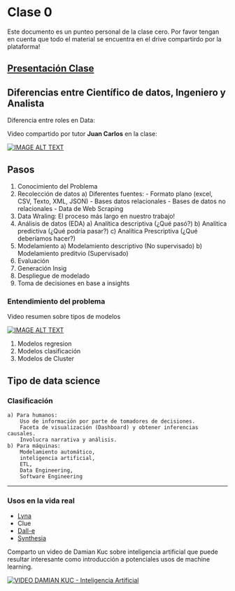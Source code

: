 # Clase 0

Este documento es un punteo personal de la clase cero. Por favor tengan en cuenta que todo el material se encuentra en el drive compartirdo por la plataforma!

[Presentación Clase](https://docs.google.com/presentation/d/1DKty0VW_UZnaDLvwvFnnGjGIKLXxCvOI/edit#slide=id.g12272b04b31_0_791)
---
## Diferencias entre Científico de datos, Ingeniero y Analista
Diferencia entre roles en Data: 

Video compartido por tutor **Juan Carlos** en la clase:

[![IMAGE ALT TEXT](https://i.ytimg.com/vi/7nnI4iXjIew/hq720.jpg?sqp=-oaymwEcCOgCEMoBSFXyq4qpAw4IARUAAIhCGAFwAcABBg==&rs=AOn4CLDPklltGoIf4DFrsA_DmjWTWJm_lQ)](https://youtu.be/7nnI4iXjIew)

## Pasos
1) Conocimiento del Problema
2) Recolección de datos
    a) Diferentes fuentes: 
        - Formato plano (excel, CSV, Texto, XML, JSON)
        - Bases datos relacionales
        - Bases de datos no relacionales
        - Data de Web Scraping
3) Data Wraling:
    El proceso más largo en nuestro trabajo! 
4) Análisis de datos (EDA)
    a) Analítica descriptiva (¿Qué pasó?)
    b) Analítica predictiva (¿Qué podría pasar?)
    c) Analítica Prescriptiva (¿Qué deberíamos hacer?)
5) Modelamiento
    a) Modelamiento descriptivo (No supervisado)
    b) Modelamiento preditvio (Supervisado)
6) Evaluación
7) Generación Insig
8) Despliegue de modelado
9) Toma de decisiones en base a insights
### Entendimiento del problema
Video resumen sobre tipos de modelos

[![IMAGE ALT TEXT](https://i.ytimg.com/vi/oT3arRRB2Cw/hqdefault.jpg?sqp=-oaymwEbCKgBEF5IVfKriqkDDggBFQAAiEIYAXABwAEG&rs=AOn4CLDu7zgV99Ek-5ngbvCAl87P0s_pjQ)](https://www.youtube.com/watch?v=oT3arRRB2Cw)
1) Modelos regresion
2) Modelos clasificación
3) Modelos de Cluster

## Tipo de data science
### Clasificación
    a) Para humanos:
        Uso de información por parte de tomadores de decisiones. 
        Faceta de visualización (Dashboard) y obtener inferencias causales. 
        Involucra narrativa y análisis.
    b) Para máquinas: 
        Modelamiento automático,
        inteligencia artificial,
        ETL, 
        Data Engineering, 
        Software Engineering

---
### Usos en la vida real

- [Lyna](https://ai.googleblog.com/2018/10/applying-deep-learning-to-metastatic.html)
- Clue
- [Dall-e](https://openai.com/dall-e-2/)
- [Synthesia](https://www.synthesia.io/)

Comparto un video de Damian Kuc sobre inteligencia artificial que puede resultar interesante como introducción a potenciales usos de machine learning.

[![VIDEO DAMIAN KUC - Inteligencia Artificial](https://i.ytimg.com/vi/-YgKpSkQcn4/hq720.jpg?sqp=-oaymwEcCOgCEMoBSFXyq4qpAw4IARUAAIhCGAFwAcABBg==&rs=AOn4CLCt-Cb-vMcrH9fq4Z7xi93LSuBQWQ)](https://www.youtube.com/watch?v=-YgKpSkQcn4)
